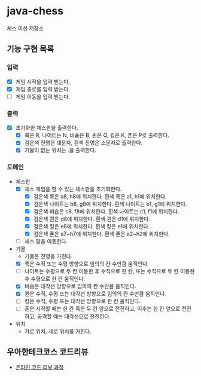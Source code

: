 # java-chess

체스 미션 저장소

## 기능 구현 목록

### 입력

- [x] 게임 시작을 입력 받는다.
- [x] 게임 종료를 입력 받는다.
- [ ] 게임 이동을 입력 받는다.

### 출력

- [x] 초기화한 체스판을 출력한다.
    - [x] 룩은 R, 나이트는 N, 비숍은 B, 퀸은 Q, 킹은 K, 폰은 P로 출력한다.
    - [x] 검은색 진영은 대문자, 흰색 진영은 소문자로 출력한다.
    - [x] 기물이 없는 위치는 .을 출력한다.

### 도메인

- 체스판
    - [x] 체스 게임을 할 수 있는 체스판을 초기화한다.
        - [x] 검은색 룩은 a8, h8에 위치한다. 흰색 룩은 a1, h1에 위치한다.
        - [x] 검은색 나이트는 b8, g8에 위치한다. 흰색 나이트는 b1, g1에 위치한다.
        - [x] 검은색 비숍은 c8, f8에 위치한다. 흰색 나이트는 c1, f1에 위치한다.
        - [x] 검은색 퀸은 d8에 위치한다. 흰색 퀸은 d1에 위치한다.
        - [x] 검은색 킹은 e8에 위치한다. 흰색 킹은 e1에 위치한다.
        - [x] 검은색 폰은 a7~h7에 위치한다. 흰색 폰은 a2~h2에 위치한다.
    - [ ] 체스 말을 이동한다.
- 기물
    - 기물은 진영을 가진다.
    - [x] 룩은 수직 또는 수평 방향으로 임의의 칸 수만큼 움직인다.
    - [ ] 나이트는 수평으로 두 칸 이동한 후 수직으로 한 칸, 또는 수직으로 두 칸 이동한 후 수평으로 한 칸 움직인다.
    - [x] 비숍은 대각선 방향으로 임의의 칸 수만큼 움직인다.
    - [x] 퀸은 수직, 수평 또는 대각선 방향으로 임의의 칸 수만큼 움직인다.
    - [ ] 킹은 수직, 수평 또는 대각선 방향으로 한 칸 움직인다.
    - [ ] 폰은 시작할 때는 한 칸 혹은 두 칸 앞으로 전진하고, 이후는 한 칸 앞으로 전진하고, 공격할 때는 대각선으로 전진한다.
- 위치
    - 가로 위치, 세로 위치를 가진다.

## 우아한테크코스 코드리뷰

- [온라인 코드 리뷰 과정](https://github.com/woowacourse/woowacourse-docs/blob/master/maincourse/README.md)
